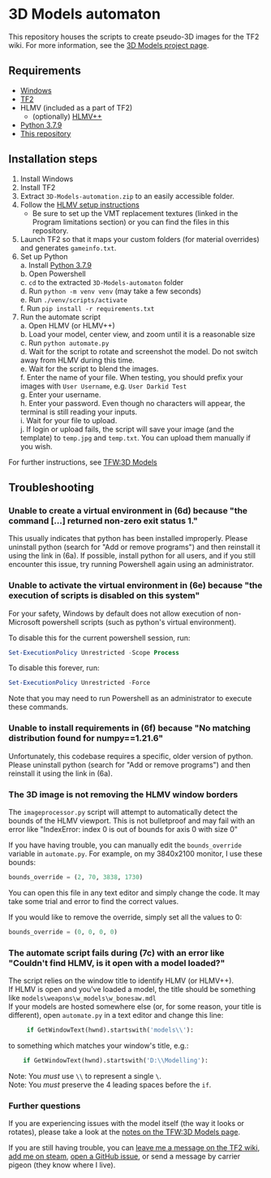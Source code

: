 # 3D Models automaton
This repository houses the scripts to create pseudo-3D images for the TF2 wiki. For more information, see the [3D Models project page](https://wiki.teamfortress.com/wiki/Team_Fortress_Wiki:3D_Models).

## Requirements
* [Windows](https://www.microsoft.com/windows)
* [TF2](https://store.steampowered.com/app/440/Team_Fortress_2)
* HLMV (included as a part of TF2)
    * (optionally) [HLMV++](https://github.com/ImguRandom/HLMVPlusPlus#installation)
* [Python 3.7.9](https://www.python.org/downloads/release/python-379)
* [This repository](https://github.com/jbzdarkid/3D-Models-automaton/releases/latest/download/3D-Models-automation.zip)

## Installation steps
1. Install Windows
2. Install TF2
3. Extract `3D-Models-automation.zip` to an easily accessible folder.
4. Follow the [HLMV setup instructions](https://wiki.teamfortress.com/wiki/Help:Model_Viewer)  
    * Be sure to set up the VMT replacement textures (linked in the Program limitations section) or you can find the files in this repository.
5. Launch TF2 so that it maps your custom folders (for material overrides) and generates `gameinfo.txt`.
6. Set up Python  
    a. Install [Python 3.7.9](https://www.python.org/downloads/release/python-379/#:~:text=7083fed513c3c9a4ea655211df9ade27)  
    b. Open Powershell  
    c. `cd` to the extracted `3D-Models-automaton` folder  
    d. Run `python -m venv venv` (may take a few seconds)  
    e. Run `./venv/scripts/activate`  
    f. Run `pip install -r requirements.txt`  
7. Run the automate script  
    a. Open HLMV (or HLMV++)  
    b. Load your model, center view, and zoom until it is a reasonable size  
    c. Run `python automate.py`  
    d. Wait for the script to rotate and screenshot the model. Do not switch away from HLMV during this time.  
    e. Wait for the script to blend the images.  
    f. Enter the name of your file. When testing, you should prefix your images with `User Username`, e.g. `User Darkid Test`  
    g. Enter your username.  
    h. Enter your password. Even though no characters will appear, the terminal is still reading your inputs.  
    i. Wait for your file to upload.  
    j. If login or upload fails, the script will save your image (and the template) to `temp.jpg` and `temp.txt`. You can upload them manually if you wish.  

For further instructions, see [TFW:3D Models](https://wiki.teamfortress.com/wiki/Team_Fortress_Wiki:3D_Models#Workflow)

## Troubleshooting
### Unable to create a virtual environment in (6d) because "the command [...] returned non-zero exit status 1."
This usually indicates that python has been installed improperly. Please uninstall python (search for "Add or remove programs") and then reinstall it using the link in (6a).
If possible, install python for all users, and if you still encounter this issue, try running Powershell again using an administrator.

### Unable to activate the virtual environment in (6e) because "the execution of scripts is disabled on this system"
For your safety, Windows by default does not allow execution of non-Microsoft powershell scripts (such as python's virtual environment).

To disable this for the current powershell session, run:
```ps1
Set-ExecutionPolicy Unrestricted -Scope Process
```
To disable this forever, run:
```ps1
Set-ExecutionPolicy Unrestricted -Force
```

Note that you may need to run Powershell as an administrator to execute these commands.

### Unable to install requirements in (6f) because "No matching distribution found for numpy==1.21.6"
Unfortunately, this codebase requires a specific, older version of python. Please uninstall python (search for "Add or remove programs") and then reinstall it using the link in (6a).

### The 3D image is not removing the HLMV window borders
The `imageprocessor.py` script will attempt to automatically detect the bounds of the HLMV viewport. This is not bulletproof and may fail with an error like "IndexError: index 0 is out of bounds for axis 0 with size 0"

If you have having trouble, you can manually edit the `bounds_override` variable in `automate.py`. For example, on my 3840x2100 monitor, I use these bounds:
```py
bounds_override = (2, 70, 3838, 1730)
```
You can open this file in any text editor and simply change the code. It may take some trial and error to find the correct values.

If you would like to remove the override, simply set all the values to 0:
```py
bounds_override = (0, 0, 0, 0)
```

### The automate script fails during (7c) with an error like "Couldn't find HLMV, is it open with a model loaded?"
The script relies on the window title to identify HLMV (or HLMV++).  
If HLMV is open and you've loaded a model, the title should be something like `models\weapons\w_models\w_bonesaw.mdl`  
If your models are hosted somewhere else (or, for some reason, your title is different), open `automate.py` in a text editor and change this line:
```py
     if GetWindowText(hwnd).startswith('models\\'):
```
to something which matches your window's title, e.g.:
```py
    if GetWindowText(hwnd).startswith('D:\\Modelling'):
```
Note: You *must* use `\\` to represent a single `\`.  
Note: You *must* preserve the 4 leading spaces before the `if`.  

### Further questions
If you are experiencing issues with the model itself (the way it looks or rotates), please take a look at the [notes on the TFW:3D Models page](https://wiki.teamfortress.com/wiki/Team_Fortress_Wiki:3D_Models#Workflow).

If you are still having trouble, you can [leave me a message on the TF2 wiki](https://wiki.teamfortress.com/w/index.php?title=User_talk:Darkid&action=edit&section=new), [add me on steam](https://steamcommunity.com/id/jbzdarkid), [open a GitHub issue](https://github.com/jbzdarkid/3D-Models-automaton/issues/new), or send a message by carrier pigeon (they know where I live).

